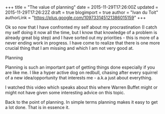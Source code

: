 +++
title = "The value of planning"
date = 2015-11-29T17:26:00Z
updated = 2015-11-29T17:26:22Z
draft = true
blogimport = true
author = "Ivan du Toit"
authorLink = "https://plus.google.com/109733145121386015159"
+++

Ok so now that I have confronted my self about my procrastination (I catch my self doing it now all the time, but I know that knowledge of a problem is already great big step) and I have sorted out my priorities - this is more of a never ending work in progress. I have come to realize that there is one more crucial thing that I am missing and which I am not very good at.

Planning

Planning is such an important part of getting things done especially if you are like me. I like a hyper active dog on redbull, chasing after every squirrel of a new idea/opportunity that interests me - a.k.a just about everything.

I watched this video which speaks about this where Warren Buffet might or might not have given some interesting advice on this topic.

Back to the point of planning. In simple terms planning makes it easy to get a lot done. That is in essence it.
